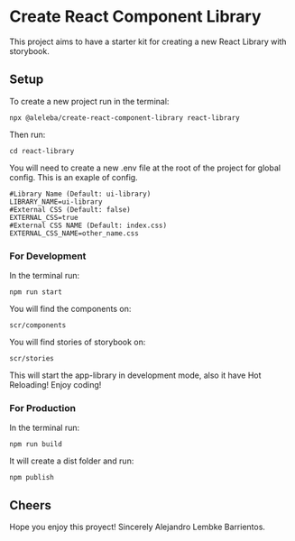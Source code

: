 # Create React Component Library

This project aims to have a starter kit for creating a new React Library with storybook.

## Setup
To create a new project run in the terminal:
```
npx @aleleba/create-react-component-library react-library
```
Then run:
```
cd react-library
```
You will need to create a new .env file at the root of the project for global config.
This is an exaple of config.
```
#Library Name (Default: ui-library)
LIBRARY_NAME=ui-library
#External CSS (Default: false)
EXTERNAL_CSS=true
#External CSS NAME (Default: index.css)
EXTERNAL_CSS_NAME=other_name.css
```

### For Development
In the terminal run:
```
npm run start
```
You will find the components on:
```
scr/components
```
You will find stories of storybook on:
```
scr/stories
```

This will start the app-library in development mode, also it have Hot Reloading!
Enjoy coding!

### For Production
In the terminal run:
```
npm run build
```
It will create a dist folder and run:
```
npm publish
```

## Cheers
Hope you enjoy this proyect! Sincerely Alejandro Lembke Barrientos.